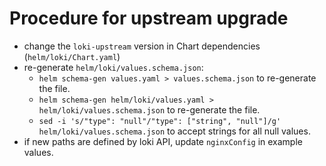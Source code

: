 # Procedure for upstream upgrade

* change the `loki-upstream` version in Chart dependencies (`helm/loki/Chart.yaml`)
* re-generate `helm/loki/values.schema.json`:
  * `helm schema-gen values.yaml > values.schema.json` to re-generate the file.
  * `helm schema-gen helm/loki/values.yaml > helm/loki/values.schema.json` to re-generate the file.
  * `sed -i 's/"type": "null"/"type": ["string", "null"]/g' helm/loki/values.schema.json` to accept strings for all null values.
* if new paths are defined by loki API, update `nginxConfig` in example values.
